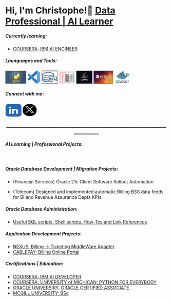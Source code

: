 
<h1>Hi, I'm Christophe!👋 <a href="https://github.com/psZh3ePNj0/psZh3ePNj0"> Data Professional | AI Learner</a></h1>


<h5>Currently learning:</h5>

- [COURSERA: IBM AI ENGINEER](https://www.coursera.org/professional-certificates/ai-engineer)
  


<h5>Launguages and Tools:</h5>

<p align="left">
  
<a href="https://www.python.org/" target="_blank" rel="noreferrer"> <img src="https://github.com/psZh3ePNj0/psZh3ePNj0/blob/main/python.jpg" alt=“python” width="65" height="40"/>
<a href="https://code.visualstudio.com/" target="_blank" rel="noreferrer"> <img src="https://github.com/psZh3ePNj0/psZh3ePNj0/blob/main/visualStudio.jpg" alt=“visualStudio” width="40" height="40"/>
<a href="https://www.oracle.com/database/technologies/appdev/sql.html" target="_blank" rel="noreferrer"> <img src="https://github.com/psZh3ePNj0/psZh3ePNj0/blob/main/sql_ii.jpg" alt=“sql” width="50" height="40"/>
<a href="https://www.oracle.com/" target="_blank" rel="noreferrer"> <img src="https://github.com/psZh3ePNj0/psZh3ePNj0/blob/main/oracle.jpg" alt=“oracle” width="50" height="40"/>
<a href="https://www.java.com/en/" target="_blank" rel="noreferrer"> <img src="https://github.com/psZh3ePNj0/psZh3ePNj0/blob/main/java.jpg" alt=“java” width="50" height="40"/>
<a href="https://eclipseide.org/" target="_blank" rel="noreferrer"> <img src="https://github.com/psZh3ePNj0/psZh3ePNj0/blob/main/eclipse.jpg" alt=“eclipse” width="60" height="40"/>
<a href="https://www.docker.com/" target="_blank" rel="noreferrer"> <img src="https://github.com/psZh3ePNj0/psZh3ePNj0/blob/main/docker.jpg" alt="docker" width="50" height="40"/>
</a>
</p>


<h5>Connect with me:</h5>

[<img align="left" alt=" ChristopheCartwright | LinkedIn" width="50" height="40" src="https://github.com/psZh3ePNj0/psZh3ePNj0/blob/main/LinkedIn-Image.jpg"/>][linkedin]
[<img align="left" alt=" ChristopheCartwright | X" width="50" height="40" src="https://github.com/psZh3ePNj0/psZh3ePNj0/blob/main/X-Image.jpg"/>][x]

[linkedin]: https://www.linkedin.com/in/christophe-cartwright-9197781bb
[x]: https://x.com/nN7pG3M6bT7nF2m
<br/>
<br/>


<h3 align="center">__________________________________________________________________________</h3>


<h5>AI Learning | Professional Projects:</h5>
<br/>


<h5>Oracle Database Development | Migration Projects:</h5>

- (Financial Services) Oracle 21c Client Software Rollout Automation

- (Telecom) Designed and implemented automatic Billing BSS data feeds for BI and Revenue Assurance Depts KPIs.
  



<h5>Oracle Database Administration:</h5>

- [Useful SQL scripts, Shell scripts, How-Tos and Link References](https://github.com/psZh3ePNj0/Scripts_References)



<h5>Application Development Projects:</h5>

- [NEXUS: Billing -> Ticketing MiddleWare Adapter](https://github.com/psZh3ePNj0/Nexus_Billing_Ticketing)
- [CABLEPAY: Billing Online Portal](https://github.com/psZh3ePNj0/OnlineBilling)
  


<h5>Certifications | Education:</h5>

- [COURSERA: IBM AI DEVELOPER](https://github.com/psZh3ePNj0/psZh3ePNj0/blob/main/Coursera_IBM-AI-Developer_CKC.pdf)
- [COURSERA: UNIVERSITY of MICHICAN: PYTHON FOR EVERYBODY](https://github.com/psZh3ePNj0/psZh3ePNj0/blob/main/Coursera_PY4E_CKC.pdf)
- [ORACLE UNIVERSIRY: ORACLE CERTIFIED ASSOCIATE](https://github.com/psZh3ePNj0/psZh3ePNj0/blob/main/Oracle-Certification.pdf)
- [MCGILL UNIVERSITY: BSc](https://github.com/psZh3ePNj0/psZh3ePNj0/blob/main/Education.pdf)
<br/>

<!--<h2>Skills | Complimentary Projects:</h2>-->





<!--
**psZh3ePNj0/psZh3ePNj0** is a ✨ _special_ ✨ repository because its `README.md` (this file) appears on your GitHub profile.

Here are some ideas to get you started:

- 🔭 I’m currently working on ...
- 🌱 I’m currently learning ...
- 👯 I’m looking to collaborate on ...
- 🤔 I’m looking for help with ...
- 💬 Ask me about ...
- 📫 How to reach me: ...
- 😄 Pronouns: ...
- ⚡ Fun fact: ...
-->
